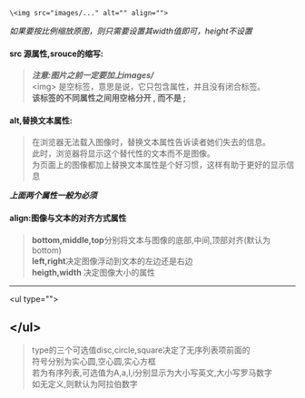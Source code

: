 `\<img src="images/..." alt="" align="">`

*如果要按比例缩放原图，则只需要设置其width值即可，height不设置*

#### src 源属性,srouce的缩写:  
>***注意:图片之前一定要加上images/***      
>\<img> 是空标签，意思是说，它只包含属性，并且没有闭合标签。           
>**该标签的不同属性之间用空格分开 , 而不是 ;**        
>    
#### alt,替换文本属性:    
>在浏览器无法载入图像时，替换文本属性告诉读者她们失去的信息。     
>此时，浏览器将显示这个替代性的文本而不是图像。    
>为页面上的图像都加上替换文本属性是个好习惯，这样有助于更好的显示信息      

***上面两个属性一般为必须***
#### align:图像与文本的对齐方式属性	
>**bottom,middle,top**分别将文本与图像的底部,中间,顶部对齐(默认为bottom) 		
>**left,right**决定图像浮动到文本的左边还是右边  	
>**heigth,width**  决定图像大小的属性			

************************************************************
\<ul type="">	
			
\</ul>			
---	
>type的三个可选值disc,circle,square决定了无序列表项前面的    
>符号分别为实心圆,空心圆,实心方框  
>若为有序列表,可选值为A,a,I,i分别显示为大小写英文,大小写罗马数字   
>如无定义,则默认为阿拉伯数字     
